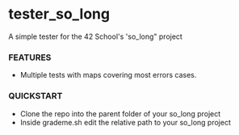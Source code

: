 # tester_so_long
A simple tester for the 42 School's 'so_long" project

### FEATURES

- Multiple tests with maps covering most errors cases.

### QUICKSTART

- Clone the repo into the parent folder of your so_long project
- Inside grademe.sh edit the relative path to your so_long project
